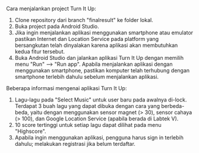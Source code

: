 Cara menjalankan project Turn It Up:
1. Clone repository dari branch "finalresult" ke folder lokal.
2. Buka project pada Android Studio.
3. Jika ingin menjalankan aplikasi menggunakan smartphone atau emulator
   pastikan Internet dan Location Service pada platform yang bersangkutan
   telah dinyalakan karena aplikasi akan membutuhkan kedua fitur tersebut. 
4. Buka Android Studio dan jalankan aplikasi Turn It Up dengan memilih menu "Run" --> "Run app".
   Apabila menjalankan aplikasi dengan menggunakan smartphone, pastikan komputer telah terhubung dengan 
   smartphone terlebih dahulu sebelum menjalankan aplikasi.

Beberapa informasi mengenai aplikasi Turn It Up:
1. Lagu-lagu pada "Select Music" untuk user baru pada awalnya di-lock. 
   Terdapat 3 buah lagu yang dapat dibuka dengan cara yang berbeda-beda,
   yaitu dengan menggunakan sensor magnet (> 30), sensor cahaya (> 100), dan Google Location Service (apabila berada di Labtek V).
2. 10 score tertinggi untuk setiap lagu dapat dilihat pada menu "Highscore".  
3. Apabila ingin menggunakan aplikasi, pengguna harus sign in terlebih dahulu; melakukan registrasi jika belum terdaftar.